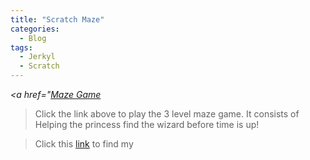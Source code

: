 ```yaml
---
title: "Scratch Maze"
categories:
  - Blog
tags:
  - Jerkyl
  - Scratch
---
```


<cite><a href="<cite><a href="https://scratch.mit.edu/projects/807774912/">Maze Game</a></cite>

>Click the link above to play the 3 level maze game. It consists of Helping the princess find the wizard before time is up!

>Click this [link](https://scratch.mit.edu/projects/807774912/) to find my 

